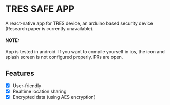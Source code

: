 ﻿# TRES SAFE APP

A react-native app for TRES device, an arduino based security device (Research paper is currently unavailable).

#### NOTE:
App is tested in android. If you want to compile yourself in ios, the icon and splash screen is not configured
properly. PRs are open.

## Features

* [x] User-friendly
* [x] Realtime location sharing
* [x] Encrypted data (using AES encryption)
